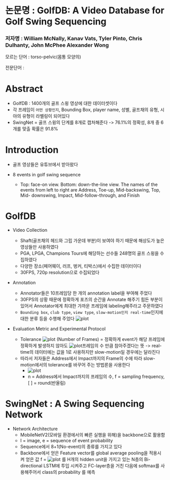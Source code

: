 # 논문명 : GolfDB:  A Video  Database  for  Golf Swing  Sequencing

### 저자명 : William  McNally, Kanav Vats, Tyler Pinto, Chris  Dulhanty, John  McPhee               Alexander Wong

모르는 단어 : torso-pelvic(몸통 모양의)

전문단어 : 



# Abstract
- GolfDB : 1400개의 골프 스윙 영상에 대한 데이터셋이다
- 각 프레임이 `어떤 상황인지`, Bounding Box, player name, 성별, 골프채의 유형, 시야의 유형이 라벨링이 되어있다
- SwingNet = 골프 스윙의 단계를 8개로 캡처해준다 -> 76.1%의 정확성, 8개 중 6개를 맞출 확률은 91.8%


# Introduction
- 골프 영상들은 유튜브에서 받아왔다

- 8 events in golf swing sequence
	- Top: face-on view. Bottom: down-the-line view. The names of the events from left to right are Address, Toe-up, Mid-backswing, Top, Mid- downswing, Impact, Mid-follow-through, and Finish



# GolfDB

- Video Collection
	- Shaft(골프채의 헤드와 그립 가운데 부분)이 보여야 하기 때문에 해상도가 높은 영상들만 사용하였다
	- PGA, LPGA, Champions Tours에 해당하는 선수들 248명의 골프 스윙을 수집하였다
	- 다양한 장소(페어웨이, 러프, 벙커, 티박스)에서 수집한 데이터이다
	- 30FPS, 720p resolution으로 수집되었다


- Annotation
	- Annotator들은 10프레임당 한 개의 annotation label을 부여해 주었다
	- 30FPS의 상황 때문에 정확하게 포즈의 순간을 Annotate 해주기 힘든 부분이 있어서 Annotator에게 최대한 가까운 프레임에 labeling해주라고 주문하였다
	- `Bounding box`, `club type`, `view type`, `slow-motion인지 real-time`인지에 대한 분류 등을 수행해 주었다
![plot](https://user-images.githubusercontent.com/69032315/149356534-af590b6c-62b3-493f-8075-8cc2dd1225d8.png)

- Evaluation Metric and Experimental Protocol
	- Tolerance ![plot](https://user-images.githubusercontent.com/69032315/149356603-02e84d0d-11f5-4e83-98d3-b1e689f2f16b.png) (Number of Frames) = 정확하게 event가 해당 프레임에 정확하게 발생하지 않아도  ![plot](https://user-images.githubusercontent.com/69032315/149356635-c20e5e2a-dcdb-4bec-ae19-410946b62fdd.png)프레임의 수 만큼 참아주겠다는 뜻 -> real-time의 데이터에는 값을 1로 사용하지만 slow-motion일 경우에는 달라진다
	- 따라서 저자들은 Address에서 Impact까지의 Frame의 수에 따라 slow-motion에서의 tolerance를 바꾸어 주는 방법론을 사용한다
		-  ![plot](https://user-images.githubusercontent.com/69032315/149356736-9f5105d4-03d6-43d4-a027-a5dbe4d2b2cd.png)
		- n = Address에서 Impact까지의 프레임의 수, f = sampling frequency, [ ] = round(반올림)


# SwingNet : A Swing Sequencing Network
- Network Architecture
	- MobileNetV2(모바일 환경에서의 빠른 실행을 위해)을 backbone으로 활용함
	- I = image, e = sequence of event probability
	- Sequence에서 8+1(No-event)의 종류를 가지고 있다
	- Backbone에서 얻은 Feature vector를 global average pooling을 적용시켜 얻은 값  f = ![plot](https://user-images.githubusercontent.com/69032315/149356674-beeea088-5b4b-42aa-bdcd-4a2a1c2ebcd3.png) 를 H개의 hidden unit을 가지고 있는 N층의 Bi-directional LSTM에 투입 시켜주고 FC-layer층을 거친 다음에 softmax를 사용해주어서 class의 probability 를 예측








